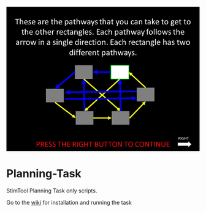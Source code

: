 ![planning-task](PlanningTask\media\instructions\PlaningInstructions\RP1_5_R.jpg)

# Planning-Task
StimTool Planning Task only scripts.

Go to the [wiki]( https://github.com/laureate-institute-for-brain-research/Planning-Task/wiki) for installation and running the task